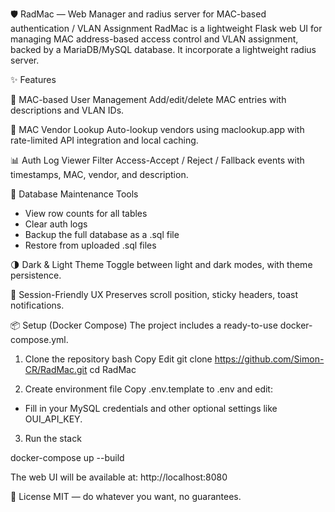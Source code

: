 🛡️ RadMac — Web Manager and radius server for MAC-based authentication / VLAN Assignment
RadMac is a lightweight Flask web UI for managing MAC address-based access control and VLAN assignment, backed by a MariaDB/MySQL database. It incorporate a lightweight radius server.

✨ Features

🔐 MAC-based User Management
Add/edit/delete MAC entries with descriptions and VLAN IDs.

🧠 MAC Vendor Lookup
Auto-lookup vendors using maclookup.app with rate-limited API integration and local caching.

📊 Auth Log Viewer
Filter Access-Accept / Reject / Fallback events with timestamps, MAC, vendor, and description.

🧹 Database Maintenance Tools
- View row counts for all tables
- Clear auth logs
- Backup the full database as a .sql file
- Restore from uploaded .sql files

🌗 Dark & Light Theme
Toggle between light and dark modes, with theme persistence.

🔁 Session-Friendly UX
Preserves scroll position, sticky headers, toast notifications.

📦 Setup (Docker Compose)
The project includes a ready-to-use docker-compose.yml.

1. Clone the repository
bash
Copy
Edit
git clone https://github.com/Simon-CR/RadMac.git
cd RadMac

2. Create environment file
Copy .env.template to .env and edit:

- Fill in your MySQL credentials and other optional settings like OUI_API_KEY.

3. Run the stack

docker-compose up --build

The web UI will be available at: http://localhost:8080

📄 License
MIT — do whatever you want, no guarantees.